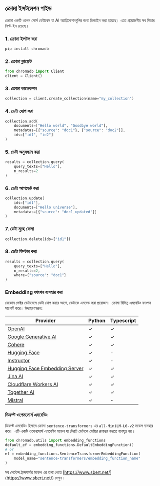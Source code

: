 ## ক্রোমা ইন্সটলেশন গাইড

ক্রোমা একটি ওপেন সোর্স ডেটাবেস যা AI অ্যাপ্লিকেশনগুলির জন্য ডিজাইন করা হয়েছে। এতে প্রয়োজনীয় সব ফিচার বিল্ট-ইন রয়েছে।

### 1. ক্রোমা ইন্সটল করা

```python
pip install chromadb
```

### 2. ক্রোমা ক্লায়েন্ট

```python
from chromadb import Client
client = Client()
```

### 3. ক্রোমা কালেকশন

```python
collection = client.create_collection(name="my_collection")
```

### 4. ডেটা যোগ করা

```python
collection.add(
    documents=["Hello world", "Goodbye world"],
    metadatas=[{"source": "doc1"}, {"source": "doc2"}],
    ids=["id1", "id2"]
)
```

### 5. ডেটা অনুসন্ধান করা

```python
results = collection.query(
    query_texts=["Hello"],
    n_results=2
)
```

### 6. ডেটা আপডেট করা

```python
collection.update(
    ids=["id1"],
    documents=["Hello universe"],
    metadatas=[{"source": "doc1_updated"}]
)
```

### 7. ডেটা মুছে ফেলা

```python
collection.delete(ids=["id1"])
```

### 8. ডেটা ফিল্টার করা

```python
results = collection.query(
    query_texts=["Hello"],
    n_results=2,
    where={"source": "doc1"}
)
```

### Embedding ফাংশন ব্যবহার করা

যেকোন ভেক্টর ডেটাবেসে ডেটা যোগ করার আগে, ডেটাকে এমবেড করা প্রয়োজন। ক্রোমা বিভিন্ন এমবেডিং ফাংশন সাপোর্ট করে। উদাহরণস্বরূপ:

| Provider                                                                                 | Python | Typescript |
| ---------------------------------------------------------------------------------------- | ------ | ---------- |
| [OpenAI](../../integrations/embedding-models/openai)                                     | ✓      | ✓          |
| [Google Generative AI](../../integrations/embedding-models/google-gemini)                | ✓      | ✓          |
| [Cohere](../../integrations/embedding-models/cohere)                                     | ✓      | ✓          |
| [Hugging Face](../../integrations/embedding-models/hugging-face)                         | ✓      | -          |
| [Instructor](../../integrations/embedding-models/instructor)                             | ✓      | -          |
| [Hugging Face Embedding Server](../../integrations/embedding-models/hugging-face-server) | ✓      | ✓          |
| [Jina AI](../../integrations/embedding-models/jina-ai)                                   | ✓      | ✓          |
| [Cloudflare Workers AI](../../integrations/embedding-models/cloudflare-workers-ai)       | ✓      | ✓          |
| [Together AI](../../integrations/embedding-models/together-ai)                           | ✓      | ✓          |
| [Mistral](../../integrations/embedding-models/mistral)                                   | ✓      | -          |

### ডিফল্ট ওপেনসোর্স এমবেডিং

ডিফল্ট এমবেডিং হিসাবে ক্রোমা `sentence-transformers` এর `all-MiniLM-L6-v2` মডেল ব্যবহার করে। এটি একটি ওপেনসোর্স এমবেডিং মডেল যা টেক্সট ডেটাকে ভেক্টরে রূপান্তর করতে ব্যবহৃত হয়।

```python
from chromadb.utils import embedding_functions
default_ef = embedding_functions.DefaultEmbeddingFunction()
# or
ef = embedding_functions.SentenceTransformerEmbeddingFunction(
    model_name="sentence-transformers/embedding_function_name"
)
```

সব সেন্টেন্স ট্রান্সফর্মার মডেল এর তথ্য পেতে
[https://www.sbert.net/](https://www.sbert.net/) দেখুন।
